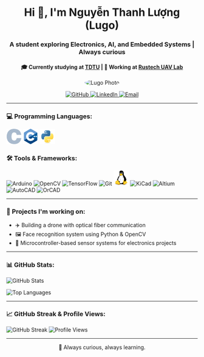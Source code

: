 <h1 align="center">Hi 👋, I'm Nguyễn Thanh Lượng (Lugo)</h1>
<h3 align="center">A student exploring Electronics, AI, and Embedded Systems | Always curious</h3>
<h4 align="center">🎓 Currently studying at <a href="https://www.tdtu.edu.vn/" target="_blank">TDTU</a> | 💼 Working at <a href="https://rustech.dev/" target="_blank">Rustech UAV Lab</a></h4>

<p align="center">
  <img src="https://i.imgur.com/9wv5bOC.jpeg" alt="Lugo Photo" width="150" style="border-radius: 50%;"/>
</p>

<p align="center">
  <a href="https://github.com/nguyenthanhluong-lugo" target="_blank">
    <img src="https://img.shields.io/badge/GitHub-181717?style=for-the-badge&logo=github&logoColor=white" alt="GitHub"/>
  </a>
  <a href="https://linkedin.com/in/nguyenthanhluong" target="_blank">
    <img src="https://img.shields.io/badge/LinkedIn-0A66C2?style=for-the-badge&logo=linkedin&logoColor=white" alt="LinkedIn"/>
  </a>
  <a href="mailto:nguyenlugo.work@gmail.com" target="_blank">
    <img src="https://img.shields.io/badge/Email-D14836?style=for-the-badge&logo=gmail&logoColor=white" alt="Email"/>
  </a>
</p>

---

<h3 align="left">💻 Programming Languages:</h3>
<p align="left">
  <img src="https://raw.githubusercontent.com/devicons/devicon/master/icons/c/c-original.svg" alt="C" width="40" height="40"/>
  <img src="https://raw.githubusercontent.com/devicons/devicon/master/icons/cplusplus/cplusplus-original.svg" alt="C++" width="40" height="40"/>
  <img src="https://raw.githubusercontent.com/devicons/devicon/master/icons/python/python-original.svg" alt="Python" width="40" height="40"/>
</p>

<h3 align="left">🛠 Tools & Frameworks:</h3>
<p align="left">
  <img src="https://cdn.worldvectorlogo.com/logos/arduino-1.svg" alt="Arduino" width="40" height="40"/>
  <img src="https://www.vectorlogo.zone/logos/opencv/opencv-icon.svg" alt="OpenCV" width="40" height="40"/>
  <img src="https://www.vectorlogo.zone/logos/tensorflow/tensorflow-icon.svg" alt="TensorFlow" width="40" height="40"/>
  <img src="https://www.vectorlogo.zone/logos/git-scm/git-scm-icon.svg" alt="Git" width="40" height="40"/>
  <img src="https://raw.githubusercontent.com/devicons/devicon/master/icons/linux/linux-original.svg" alt="Linux" width="40" height="40"/>
  <img src="https://kicad.org/img/kicadlogo.svg" alt="KiCad" width="40" height="40"/>
  <img src="https://upload.wikimedia.org/wikipedia/commons/1/12/Altium_logo.svg" alt="Altium" width="40" height="40"/>
  <img src="https://upload.wikimedia.org/wikipedia/commons/3/35/Autodesk_AutoCAD_Logo.svg" alt="AutoCAD" width="40" height="40"/>
  <img src="https://upload.wikimedia.org/wikipedia/commons/2/28/OrCAD_logo.svg" alt="OrCAD" width="40" height="40"/>
</p>

---

<h3 align="left">🚀 Projects I'm working on:</h3>
<ul>
  <li>✈️ Building a drone with optical fiber communication</li>
  <li>🖼 Face recognition system using Python & OpenCV</li>
  <li>📡 Microcontroller-based sensor systems for electronics projects</li>
</ul>

---

<h3 align="left">📊 GitHub Stats:</h3>
<p align="left">
  <img src="https://github-readme-stats.vercel.app/api?username=nguyenthanhluong-lugo&show_icons=true&theme=react" alt="GitHub Stats"/>
</p>
<p align="left">
  <img src="https://github-readme-stats.vercel.app/api/top-langs/?username=nguyenthanhluong-lugo&layout=compact&theme=react" alt="Top Languages"/>
</p>

---

<h3 align="left">📈 GitHub Streak & Profile Views:</h3>
<p align="left">
  <img src="https://github-readme-streak-stats.herokuapp.com/?user=nguyenthanhluong-lugo&theme=react" alt="GitHub Streak"/>
  <img src="https://komarev.com/ghpvc/?username=nguyenthanhluong-lugo&style=flat-square&color=blue" alt="Profile Views"/>
</p>

---

<p align="center">🌟 Always curious, always learning.</p>
